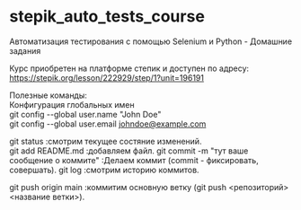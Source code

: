 # stepik_auto_tests_course
Автоматизация тестирования с помощью Selenium и Python - Домашние задания

Курс приобретен на платформе степик и доступен по адресу: https://stepik.org/lesson/222929/step/1?unit=196191

Полезные команды:<br>
Конфигурация глобальных имен<br>
git config --global user.name "John Doe"<br>
git config --global user.email johndoe@example.com<br>

git status :смотрим текущее состяние изменений.<br>
git add README.md :добавляем файл.
git commit -m "тут ваше сообщение о коммите" :Делаем коммит (commit - фиксировать, совершать).
git log :смотрим историю коммитов.

git push origin main :коммитим основную ветку (git push <репозиторий><название ветки>).
